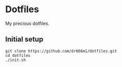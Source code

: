 # Dotfiles

My precious dotfiles.

## Initial setup

```
git clone https://github.com/dr666m1/dotfiles.git
cd dotfiles
./init.sh
```
